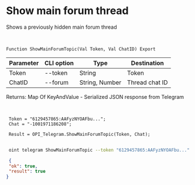 ﻿---
sidebar_position: 8
---

# Show main forum thread
 Shows a previously hidden main forum thread


<br/>


`Function ShowMainForumTopic(Val Token, Val ChatID) Export`

 | Parameter | CLI option | Type | Destination |
 |-|-|-|-|
 | Token | --token | String | Token |
 | ChatID | --forum | String, Number | Thread chat ID |

 
 Returns: Map Of KeyAndValue - Serialized JSON response from Telegram

<br/>




```bsl title="Code example"
 Token = "6129457865:AAFyzNYOAFbu...";
 Chat = "-1001971186208";
 
 Result = OPI_Telegram.ShowMainForumTopic(Token, Chat);
```
	


```sh title="CLI command example"
 
 oint telegram ShowMainForumTopic --token "6129457865:AAFyzNYOAFbu..." --forum %forum%

```

```json title="Result"
 {
 "ok": true,
 "result": true
}
```

